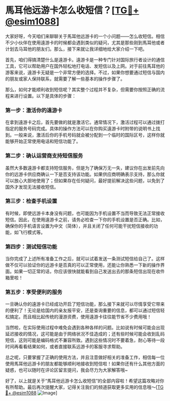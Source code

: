# 馬耳他远游卡怎么收短信？[[TG💪+ @esim1088](https://t.me/s/esim1088)]

大家好呀，今天咱们来聊聊关于馬耳他远游卡的一个小问题——怎么收短信。相信不少小伙伴在使用遠游卡的时候都会遇到类似的疑问，尤其是那些刚到馬耳他或者计划去马耳他的朋友们。那么，接下来就让我详细地给大家介绍一下吧。

首先，咱们得搞清楚什么是遠游卡。遠游卡是一种专门针对国际旅行者设计的通信工具，它可以帮助用户在国外轻松地打电话、发短信以及上网。对于前往馬耳他的游客来说，遠游卡无疑是一个非常方便的选择。不过，如果你想要通过短信与国内的朋友或家人保持联系，就需要了解一些基本的操作步骤了。

那么，如何才能顺利收到短信呢？其实整个过程并不复杂，但需要你按照正确的流程来进行设置。以下是具体的步骤：

### 第一步：激活你的遠游卡

在拿到遠游卡之后，首先要做的就是激活它。通常情况下，激活过程可以通过拨打指定的服务号码完成。具体的操作方法可以在你购买遠游卡时附带的说明书上找到。一般来说，激活后你的手机号码就会被分配到一个临时的国际区号，这样你就能够开始正常使用电话和短信功能了。

### 第二步：确认运营商支持短信服务

虽然大多数遠游卡都支持短信服务，但是为了确保万无一失，建议你在出发前先向你的远游卡供应商确认一下是否支持该功能。如果供应商明确表示支持，那么你就可以放心大胆地使用了；但如果存在任何疑问，最好提前解决这些问题，以免到了国外才发现无法接收短信。

### 第三步：检查手机设置

有时候，即使远游卡本身没有问题，也可能因为手机设置不当而导致无法正常接收短信。因此，在使用遠游卡之前，请务必检查一下你的手机设置是否正确。比如，确保你的手机语言设置为中文（简体），并且关闭了任何可能干扰短信接收的功能，如飞行模式等。

### 第四步：测试短信功能

当你完成了上述所有准备工作之后，就可以试着发送一条测试短信给自己了。这样做不仅可以验证你的远游卡是否真的可以正常使用，还能让你熟悉一下新的操作界面。如果一切正常的话，你应该很快就能看到自己发送出去的那条短信出现在收件箱里啦！

### 第五步：享受便利的服务

一旦确认你的遠游卡已经成功开启了短信功能，那么接下来就可以尽情享受它带来的便利了！无论是给国内的亲友报平安，还是查询重要的信息，都可以通过短信轻松搞定。而且相比起传统的漫游资费，使用遠游卡往往能节省不少费用哦！

当然啦，在实际使用过程中难免会遇到各种各样的问题。比如说有时候可能会出现延迟接收的情况，这可能是由于网络状况不佳造成的；还有些时候可能会收到乱码短信，这则可能是编码格式不兼容所致。遇到这些情况时不要着急，耐心等待一段时间再看看结果如何，或者直接联系远游卡的客服寻求帮助。

总之呢，只要掌握了正确的使用方法，并且注意做好相关的准备工作，相信每一位使用馬耳他远游卡的朋友都能够顺利地接收到短信啦！如果你还有什么其他方面的疑惑，也可以随时在评论区留言提问，我会尽力为大家解答哦~

好了，以上就是关于“馬耳他远游卡怎么收短信”的全部内容啦！希望这篇攻略对你有所帮助。最后再次提醒大家，记得关注我们的频道获取更多实用的信息哦～[[TG💪+ @esim1088](https://t.me/s/esim1088) ![Image](https://i.postimg.cc/4NQfJmqS/Snipaste-2025-05-13-00-14-12.png)]